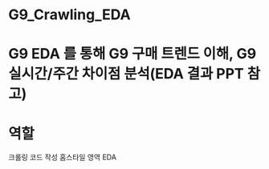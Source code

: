 # G9_Crawling_EDA
# G9 EDA 를 통해 G9 구매 트렌드 이해,  G9 실시간/주간 차이점 분석(EDA 결과 PPT 참고)
# 역할 
크롤링 코드 작성
홈스타일 영역 EDA 
